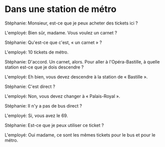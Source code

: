 # Dans une station de métro

Stéphanie: Monsieur, est-ce que je peux acheter des tickets ici ?

L'employé: Bien sûr, madame. Vous voulez un carnet ?

Stéphanie: Qu'est-ce que c'est, « un carnet » ?

L'employé: 10 tickets de métro.

Stéphanie: D'accord. Un carnet, alors. Pour aller à l'Opéra-Bastille, à quelle station est-ce que je dois descendre ?

L'employé: Eh bien, vous devez descendre à la station de « Bastille ».

Stéphanie: C'est direct ?

L'employé: Non, vous devez changer à « Palais-Royal ».

Stéphanie: Il n'y a pas de bus direct ?

L'employé: Si, vous avez le 69.

Stéphanie: Est-ce que je peux utiliser ce ticket ?

L'employé: Oui madame, ce sont les mêmes tickets pour le bus et pour le métro.
